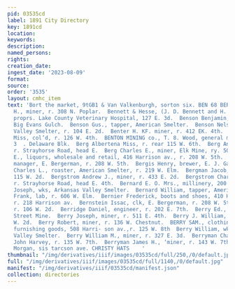 ```yaml
---
pid: 03535cd
label: 1891 City Directory
key: 1891cd
location: 
keywords: 
description: 
named_persons: 
rights: 
creation_date: 
ingest_date: '2023-08-09'
format: 
source: 
order: '3535'
layout: cmhc_item
text: 'Bort the market, 9tGB1 & Van Valkenburgh, sorton six. BEN 68 BER  Bennett Oscar
  H., miner, r. 308 N. Poplar.  Bennett & Hesse, (J. D. Bennett and H. R. Hesse,)
  proprs. Lake County Veterinary Hospital, 127 E. 3d.  Benson Benjamin, miner, r.
  Big Evans Gulch.  Benson Gus., tapper, American Smelter.  Benson Nels., wks. Arkansas
  Valley Smelter, r. 104 E. 2d.  Benter H. KF. miner, r. 412 EK. 4th.  Benton Mary
  Miss, col’d, r. 126 W. 4th.  BENTON MINING co., T. 8. Wood, general manager, 2 and
  3  . Delaware Blk.  Berg Albertena Miss, r. rear 115 W. 6th.  Berg Andrew, miner,
  r. Strayhorse Road, head E.  Berg Charles E., miner, Elk Mine, ry. 500 E. 5th.  BERGERMAN
  E., liquors, wholesale and retail, 416 Harrison av., r. 208 W. 5th.  Bergerman Jacob,
  manager, E. Bergerman, r. 208 W. 5th.  Bergis Henry, brewer, E. J. Gaw.  Bergman
  Charles L., roaster, American Smelter, r. 219 W. Elm.  Bergman Jacob, clothing,
  115 W. 2d.  Bergstrom Andrew J., miner, r. 433 E. 2d.  Bergstrom Charles, miner,
  r. Strayhorse Road, head E. 4th.  Bernard E. O. Mrs., millinery, 200 E. 7th.  Bernard
  Joseph, wks, Arkansas Valley Smelter.  Bernard William, tapper, American Smelter.  Berne
  Frank, lab, r. 606 W. Elm.  Bernier Frederick, boots and shoes, 410 Harrison av.,
  r. 218 Harrison av.  Bernstein Issac, clk, E. Bergerman, r. 208 W. 5th.  Bero Joseph,
  r. 106 W. 2d.  Berridge Daniel, engineer, r. 202 E. 7th.  Berry Ed., miner, Sixth
  Street Mine.  Berry Joseph, miner, r. 511 E. 4th.  Berry J. William, miner, r. 5830
  W. 2d.  Berry Robert, miner, r. 136 W. Chestnut.  BERRY SAM., clothing and men’s
  furnishing goods, 508 Harri- son av.,r. 125 W. 8th  Berry William, wks. Arkansas
  Valley Smelter.  Berry William M., miner, r. 327 E. 3d.  Berryman Charles G., clk.,
  John Harvey, r. 135 W. 7th.  Berryman James H., ‘miner, r. 143 W. 7th.  Brown &
  Morgan, sis tarcson ave. CHRISTY HATS    '
thumbnail: "/img/derivatives/iiif/images/03535cd/full/250,/0/default.jpg"
full: "/img/derivatives/iiif/images/03535cd/full/1140,/0/default.jpg"
manifest: "/img/derivatives/iiif/03535cd/manifest.json"
collection: directories
---
```

